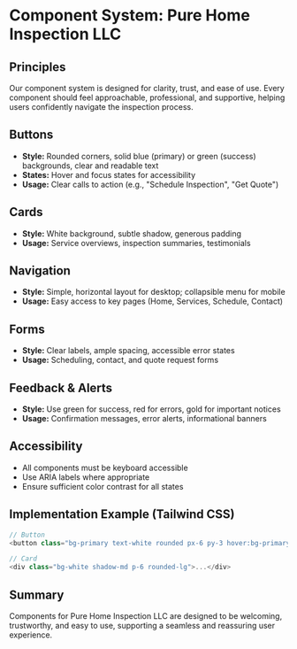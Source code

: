 # Component System: Pure Home Inspection LLC

## Principles

Our component system is designed for clarity, trust, and ease of use. Every component should feel approachable, professional, and supportive, helping users confidently navigate the inspection process.

## Buttons

- **Style:** Rounded corners, solid blue (primary) or green (success) backgrounds, clear and readable text
- **States:** Hover and focus states for accessibility
- **Usage:** Clear calls to action (e.g., "Schedule Inspection", "Get Quote")

## Cards

- **Style:** White background, subtle shadow, generous padding
- **Usage:** Service overviews, inspection summaries, testimonials

## Navigation

- **Style:** Simple, horizontal layout for desktop; collapsible menu for mobile
- **Usage:** Easy access to key pages (Home, Services, Schedule, Contact)

## Forms

- **Style:** Clear labels, ample spacing, accessible error states
- **Usage:** Scheduling, contact, and quote request forms

## Feedback & Alerts

- **Style:** Use green for success, red for errors, gold for important notices
- **Usage:** Confirmation messages, error alerts, informational banners

## Accessibility

- All components must be keyboard accessible
- Use ARIA labels where appropriate
- Ensure sufficient color contrast for all states

## Implementation Example (Tailwind CSS)

```js
// Button
<button class="bg-primary text-white rounded px-6 py-3 hover:bg-primary-dark focus:outline focus:ring">Schedule Inspection</button>

// Card
<div class="bg-white shadow-md p-6 rounded-lg">...</div>
```

## Summary

Components for Pure Home Inspection LLC are designed to be welcoming, trustworthy, and easy to use, supporting a seamless and reassuring user experience.
